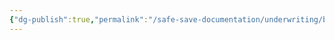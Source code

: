 ```yaml
---
{"dg-publish":true,"permalink":"/safe-save-documentation/underwriting/by-entity-type/corporation/"}
---
```


